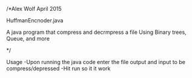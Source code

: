 /*Alex Wolf April 2015

HuffmanEncnoder.java

A java program that compress and decrmpress a file
Using Binary trees, Queue, and more

*/

Usage
-Upon running the java code enter the file output and input to be compress/depressed
-Hit run so it it work